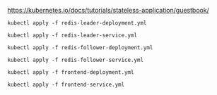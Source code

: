 https://kubernetes.io/docs/tutorials/stateless-application/guestbook/
```
kubectl apply -f redis-leader-deployment.yml 

kubectl apply -f redis-leader-service.yml 

kubectl apply -f redis-follower-deployment.yml 

kubectl apply -f redis-follower-service.yml 

kubectl apply -f frontend-deployment.yml 

kubectl apply -f frontend-service.yml 
```
